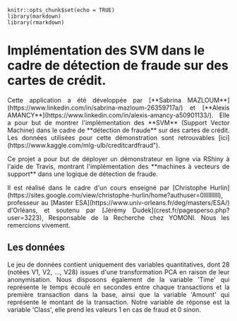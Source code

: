 ```{r setup, include=FALSE, echo=FALSE}
knitr::opts_chunk$set(echo = TRUE)
library(markdown)
library(rmarkdown)
```

# Implémentation des SVM dans le cadre de détection de fraude sur des cartes de crédit. 

<p style="text-align:justify";>
Cette application a été développée par [**Sabrina MAZLOUM**](https://www.linkedin.com/in/sabrina-mazloum-26359717a/) et [**Alexis AMANCY**](https://www.linkedin.com/in/alexis-amancy-a50901133/). Elle a pour but de montrer l'implémentation des **SVM** (Support Vector Machine) dans le cadre de **détection de fraude** sur des cartes de crédit. Les données utilisées pour cette démonstration sont retrouvables [ici](https://www.kaggle.com/mlg-ulb/creditcardfraud").    
</p>

<p style="text-align:justify";>
Ce projet a pour but de déployer un démonstrateur en ligne via RShiny à l'aide de Travis,   
montrant l'implémentation des **machines à vecteurs de support** dans une logique de détection de fraude.
</p>
<p style="text-align:justify";>
Il est réalisé dans le cadre d'un cours enseigné par [Christophe Hurlin](https://sites.google.com/view/christophe-hurlin/home?authuser=0llllllllll), professeur au [Master ESA](https://www.univ-orleans.fr/deg/masters/ESA/) d'Orléans, et soutenu par 
[Jérémy Dudek](crest.fr/pagesperso.php?user=3223), Responsable de la Recherche chez YOMONI. Nous les remercions vivement. 
</p>


## Les données 

<p style="text-align:justify;>
Le jeu de données contient des transactions effectuées par cartes de crédit en Septembre 2013 par des européens. Il présente des transactions produitent sur deux jours. Il y a 284 807 observations et 492 sont frauduleuses. La base de données est grandement déséquilibrée, la classe positive (fraude) représente seulement 0.172% de la totalité des transactions. 
</p>
<p style="text-align:justify;>
Le jeu de données contient uniquement des variables quantitatives, dont 28 (notées V1, V2, ..., V28) issues d'une transformation PCA en raison de leur anonymisation. Nous disposons également de la variable 'Time' qui représente le temps écoulé en secondes entre chaque transactions et la première transaction dans la base, ainsi que la variable 'Amount' qui représente le montant de la transaction. Notre variable de réponse est la variable 'Class', elle prend les valeurs 1 en cas de fraud et 0 sinon.
</p>


